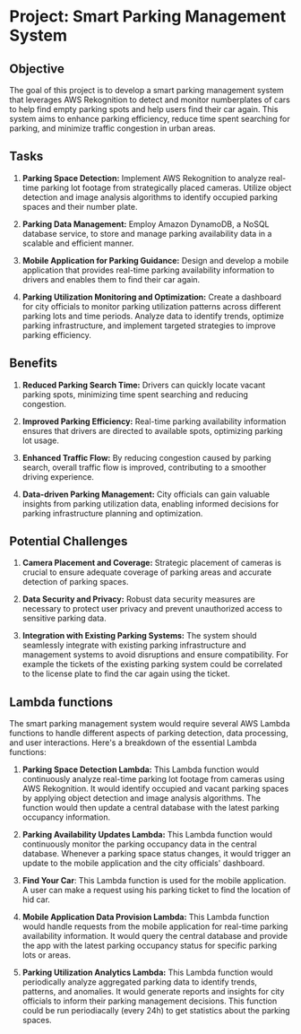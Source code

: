 # Project: Smart Parking Management System

## Objective

The goal of this project is to develop a smart parking management system that leverages AWS Rekognition to detect and monitor numberplates of cars to help find empty parking spots and help users find their car again. This system aims to enhance parking efficiency, reduce time spent searching for parking, and minimize traffic congestion in urban areas.

## Tasks

1. **Parking Space Detection:** Implement AWS Rekognition to analyze real-time parking lot footage from strategically placed cameras. Utilize object detection and image analysis algorithms to identify occupied parking spaces and their number plate.

2. **Parking Data Management:** Employ Amazon DynamoDB, a NoSQL database service, to store and manage parking availability data in a scalable and efficient manner.

4. **Mobile Application for Parking Guidance:** Design and develop a mobile application that provides real-time parking availability information to drivers and enables them to find their car again.

5. **Parking Utilization Monitoring and Optimization:** Create a dashboard for city officials to monitor parking utilization patterns across different parking lots and time periods. Analyze data to identify trends, optimize parking infrastructure, and implement targeted strategies to improve parking efficiency.

## Benefits

1. **Reduced Parking Search Time:** Drivers can quickly locate vacant parking spots, minimizing time spent searching and reducing congestion.

2. **Improved Parking Efficiency:** Real-time parking availability information ensures that drivers are directed to available spots, optimizing parking lot usage.

3. **Enhanced Traffic Flow:** By reducing congestion caused by parking search, overall traffic flow is improved, contributing to a smoother driving experience.

4. **Data-driven Parking Management:** City officials can gain valuable insights from parking utilization data, enabling informed decisions for parking infrastructure planning and optimization.

## Potential Challenges

1. **Camera Placement and Coverage:** Strategic placement of cameras is crucial to ensure adequate coverage of parking areas and accurate detection of parking spaces.

4. **Data Security and Privacy:** Robust data security measures are necessary to protect user privacy and prevent unauthorized access to sensitive parking data.

5. **Integration with Existing Parking Systems:** The system should seamlessly integrate with existing parking infrastructure and management systems to avoid disruptions and ensure compatibility. For example the tickets of the existing parking system could be correlated to the license plate to find the car again using the ticket.

## Lambda functions

The smart parking management system would require several AWS Lambda functions to handle different aspects of parking detection, data processing, and user interactions. Here's a breakdown of the essential Lambda functions:

1. **Parking Space Detection Lambda:** This Lambda function would continuously analyze real-time parking lot footage from cameras using AWS Rekognition. It would identify occupied and vacant parking spaces by applying object detection and image analysis algorithms. The function would then update a central database with the latest parking occupancy information.

2. **Parking Availability Updates Lambda:** This Lambda function would continuously monitor the parking occupancy data in the central database. Whenever a parking space status changes, it would trigger an update to the mobile application and the city officials' dashboard.

3. **Find Your Car**: This Lambda function is used for the mobile application. A user can make a request using his parking ticket to find the location of hid car.

4. **Mobile Application Data Provision Lambda:** This Lambda function would handle requests from the mobile application for real-time parking availability information. It would query the central database and provide the app with the latest parking occupancy status for specific parking lots or areas.

5. **Parking Utilization Analytics Lambda:** This Lambda function would periodically analyze aggregated parking data to identify trends, patterns, and anomalies. It would generate reports and insights for city officials to inform their parking management decisions. This function could be run periodiacally (every 24h) to get statistics about the parking spaces.